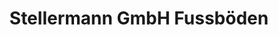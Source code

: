 ---
title: "Stellermann GmbH Fussböden"
url: /vreden/stellermann-gmbh-fussboeden/
shop: Fußböden
---